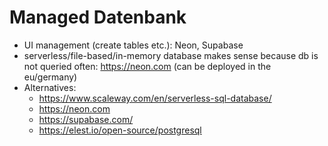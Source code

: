 # Managed Datenbank

<!-- tags: civicrm; daten-organisieren; komponenten-verbinden -->


- UI management (create tables etc.): Neon, Supabase
- serverless/file-based/in-memory database makes sense because db is not queried often: https://neon.com (can be deployed in the eu/germany)
- Alternatives: 
    - https://www.scaleway.com/en/serverless-sql-database/
    - https://neon.com
    - https://supabase.com/
    - https://elest.io/open-source/postgresql


